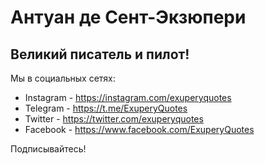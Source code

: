 # Антуан де Сент-Экзюпери
## Великий писатель и пилот!

Мы в социальных сетях:
- Instagram - <https://instagram.com/exuperyquotes>
- Telegram - <https://t.me/ExuperyQuotes>
- Twitter - <https://twitter.com/exuperyquotes>
- Facebook - <https://www.facebook.com/ExuperyQuotes>

Подписывайтесь!
